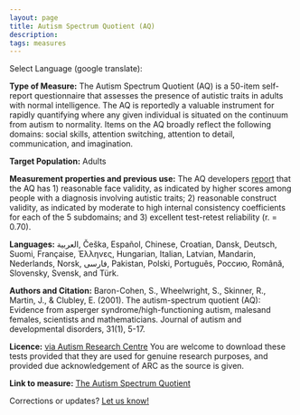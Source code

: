 ```yaml
---
layout: page
title: Autism Spectrum Quotient (AQ)
description:
tags: measures
---
```


Select Language (google translate):  

<div id="google_translate_element"></div><script type="text/javascript">
function googleTranslateElementInit() {
  new google.translate.TranslateElement({pageLanguage: 'en', layout: google.translate.TranslateElement.InlineLayout.SIMPLE, gaTrack: true, gaId: 'UA-64320648-1'}, 'google_translate_element');
}
</script><script type="text/javascript" src="//translate.google.com/translate_a/element.js?cb=googleTranslateElementInit"></script>  

**Type of Measure:**  The Autism Spectrum Quotient (AQ) is a 50-item self-report questionnaire that assesses the presence of autistic traits in adults with normal intelligence. The AQ is reportedly a valuable instrument for rapidly quantifying where any given individual is situated on the continuum from autism to normality. Items on the AQ broadly reflect the following domains: social skills, attention switching, attention to detail, communication, and imagination.    

**Target Population:** Adults 

**Measurement properties and previous use:** The AQ developers [report](http://link.springer.com/article/10.1023/A:1005653411471) that the AQ has 1) reasonable face validity, as indicated by higher scores among people with a diagnosis involving autistic traits; 2) reasonable construct validity, as indicated by moderate to high internal consistency coefficients for each of the 5 subdomains; and 3) excellent test-retest reliability (r. = 0.70).  

**Languages:**  العربية, Češka, Español, Chinese, Croatian, Dansk, Deutsch, Suomi, Française, Έλληνες, Hungarian, Italian, Latvian, Mandarin, Nederlands, Norsk, فارسی, Pakistan, Polski, Português, Россию, Română, Slovensky, Svensk, and Türk.         

**Authors and Citation:** Baron-Cohen, S., Wheelwright, S., Skinner, R., Martin, J., & Clubley, E. (2001). The autism-spectrum quotient (AQ): Evidence from asperger syndrome/high-functioning autism, malesand females, scientists and mathematicians. Journal of autism and developmental disorders, 31(1), 5-17.

**Licence:** [via Autism Research Centre](https://www.autismresearchcentre.com/tests) You are welcome to download these tests provided that they are used for genuine research purposes, and provided due acknowledgement of ARC as the source is given.

**Link to measure:** [The Autism Spectrum Quotient](https://www.autismresearchcentre.com/tests)

Corrections or updates? [Let us know!](http://disabilitymeasures.org/contact)
